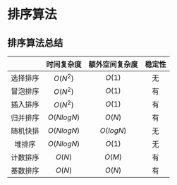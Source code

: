 # 排序算法

## 排序算法总结

|          | 时间复杂度 | 额外空间复杂度 | 稳定性 |
| :------: | :--------: | :------------: | :----: |
| 选择排序 |  $O(N^2)$  |     $O(1)$     |   无   |
| 冒泡排序 |  $O(N^2)$  |     $O(1)$     |   有   |
| 插入排序 |  $O(N^2)$  |     $O(1)$     |   有   |
| 归并排序 | $O(NlogN)$ |     $O(N)$     |   有   |
| 随机快排 | $O(NlogN)$ |   $O(logN)$    |   无   |
|  堆排序  | $O(NlogN)$ |     $O(1)$     |   无   |
| 计数排序 |   $O(N)$   |     $O(M)$     |   有   |
| 基数排序 |   $O(N)$   |     $O(N)$     |   有   |

